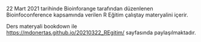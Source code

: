 22 Mart 2021 tarihinde Bioinforange tarafından düzenlenen Bioinfoconference kapsamında verilen R Eğitim çalıştay materyalini içerir. 

Ders materyali bookdown ile  https://mdonertas.github.io/20210322_REgitim/ sayfasında paylaşılmaktadır. 
